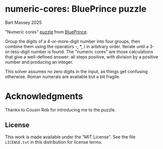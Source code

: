 # numeric-cores: BluePrince puzzle
Bart Massey 2025

"Numeric cores" [puzzle](https://blue-prince.fandom.com/wiki/Numeric_Core)
from [BluePrince](https://www.blueprincegame.com/).

Group the digits of a 4-or-more-digit number into four
groups, then combine them using the operators -, *, / in
arbitrary order. Iterate until a 3-or-less-digit number is
found.  The "numeric cores" are those calculations that give
a well-defined answer: all steps positive, with division by
a positive number and producing an integer.

This solver assumes no zero digits in the input, as things
get confusing otherwise. Roman numerals are available but
a bit fragile.

# Acknowledgments

Thanks to Cousin Rob for introducing me to the puzzle.

## License

This work is made available under the "MIT License". See the
file `LICENSE.txt` in this distribution for license terms.
